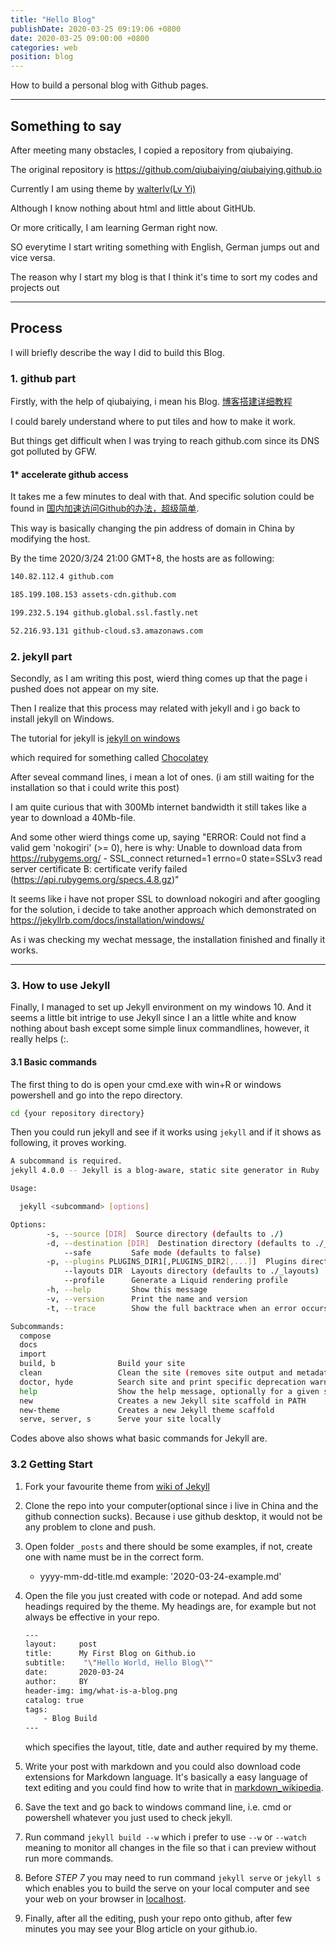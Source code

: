 ```yaml
---
title: "Hello Blog"
publishDate: 2020-03-25 09:19:06 +0800
date: 2020-03-25 09:00:00 +0800
categories: web
position: blog
---
```


How to build a personal blog with Github pages.

---

<div id="toc"></div>

## Something to say

After meeting many obstacles, I copied a repository from qiubaiying.

The original repository is <https://github.com/qiubaiying/qiubaiying.github.io>

Currently I am using theme by [walterlv(Lv Yi)](http://blog.walterlv.com/)

Although I know nothing about html and little about GitHUb.

Or more critically, I am learning German right now.

SO everytime I start writing something with English, German jumps out and vice versa.

The reason why I start my blog is that I think it's time to sort my codes and projects out

---

## Process

I will briefly describe the way I did to build this Blog.

### 1. github part

Firstly, with the help of qiubaiying, i mean his Blog. [博客搭建详细教程](https://github.com/qiubaiying/qiubaiying.github.io/wiki/%E5%8D%9A%E5%AE%A2%E6%90%AD%E5%BB%BA%E8%AF%A6%E7%BB%86%E6%95%99%E7%A8%8B)

I could barely understand where to put tiles and how to make it work.

But things get difficult when I was trying to reach github.com since its DNS got polluted by GFW.

#### 1*  accelerate github access

It takes me a few minutes to deal with that. And specific solution could be found in [国内加速访问Github的办法，超级简单](https://zhuanlan.zhihu.com/p/65154116).  

This way is basically changing the pin address of domain in China by modifying the host.

By the time 2020/3/24 21:00 GMT+8, the hosts are as following:

```bash
140.82.112.4 github.com

185.199.108.153 assets-cdn.github.com

199.232.5.194 github.global.ssl.fastly.net

52.216.93.131 github-cloud.s3.amazonaws.com
```

### 2. jekyll part

Secondly, as I am writing this post, wierd thing comes up that the page i pushed does not appear on my site.

Then I realize that this process may related with jekyll and i go back to install jekyll on Windows.

The tutorial for jekyll is [jekyll on windows](http://jekyllcn.com/docs/windows/#installation)

which required for something called [Chocolatey](https://chocolatey.org/install)

After seveal command lines, i mean a lot of ones. (i am still waiting for the installation so that i could write this post)

I am quite curious that with 300Mb internet bandwidth it still takes like a year to download a 40Mb-file.

And some other wierd things come up, saying "ERROR:  Could not find a valid gem 'nokogiri' (>= 0), here is why:
          Unable to download data from <https://rubygems.org/> - SSL_connect returned=1 errno=0 state=SSLv3 read server certificate B: certificate verify failed (<https://api.rubygems.org/specs.4.8.gz>)"

It seems like i have not proper SSL to download nokogiri and after googling for the solution, i decide to take another approach which demonstrated on <https://jekyllrb.com/docs/installation/windows/>

As i was checking my wechat message, the installation finished and finally it works.

---

### 3. How to use Jekyll

Finally, I managed to set up Jekyll environment on my windows 10. And it seems a little bit intrige to use Jekyll since I an a little white and know nothing about bash except some simple linux commandlines, however, it really helps (:.

#### 3.1 Basic commands

The first thing to do is open your cmd.exe with win+R or windows powershell and go into the repo directory.

```bash
cd {your repository directory}
```

Then you could run jekyll and see if it works using `jekyll` and if it shows as following, it proves working.

```bash
A subcommand is required.
jekyll 4.0.0 -- Jekyll is a blog-aware, static site generator in Ruby

Usage:

  jekyll <subcommand> [options]

Options:
        -s, --source [DIR]  Source directory (defaults to ./)
        -d, --destination [DIR]  Destination directory (defaults to ./_site)
            --safe         Safe mode (defaults to false)
        -p, --plugins PLUGINS_DIR1[,PLUGINS_DIR2[,...]]  Plugins directory (defaults to ./_plugins)
            --layouts DIR  Layouts directory (defaults to ./_layouts)
            --profile      Generate a Liquid rendering profile
        -h, --help         Show this message
        -v, --version      Print the name and version
        -t, --trace        Show the full backtrace when an error occurs

Subcommands:
  compose
  docs
  import
  build, b              Build your site
  clean                 Clean the site (removes site output and metadata file) without building.
  doctor, hyde          Search site and print specific deprecation warnings
  help                  Show the help message, optionally for a given subcommand.
  new                   Creates a new Jekyll site scaffold in PATH
  new-theme             Creates a new Jekyll theme scaffold
  serve, server, s      Serve your site locally
```

Codes above also shows what basic commands for Jekyll are.

### 3.2 Getting Start

1. Fork your favourite theme from [wiki of Jekyll](https://github.com/jekyll/jekyll/wiki/sites)

2. Clone the repo into your computer(optional since i live in China and the github connection sucks). Because i use github desktop, it would not be any problem to clone and push.

3. Open folder `_posts` and there should be some examples, if not, create one with name must be in the correct form.

   * yyyy-mm-dd-title.md
    example: '2020-03-24-example.md'

4. Open the file you just created with code or notepad. And add some headings required by the theme. My headings are, for example but not always be effective in your repo.

    ```bash
    ---
    layout:     post
    title:      My First Blog on Github.io
    subtitle:    "\"Hello World, Hello Blog\""
    date:       2020-03-24
    author:     BY
    header-img: img/what-is-a-blog.png
    catalog: true
    tags:
        - Blog Build
    ---
    ```

    which specifies the layout, title, date and auther required by my theme.

5. Write your post with markdown and you could also download code extensions for Markdown language. It's basically a easy language of text editing and you could find how to write that in [markdown_wikipedia](en.wikipedia.org/wiki/Markdown).

6. Save the text and go back to windows command line, i.e. cmd or powershell whatever you just used to check jekyll.

7. Run command `jekyll build --w` which i prefer to use `--w` or `--watch` meaning to monitor all changes in the file so that i can preview without run more commands.

8. Before *STEP 7* you may need to run command `jekyll serve` or `jekyll s` which enables you to build the serve on your local computer and see your web on your browser in [localhost](http://localhost:4000).

9. Finally, after all the editing, push your repo onto github, after few minutes you may see your Blog article on your github.io.
